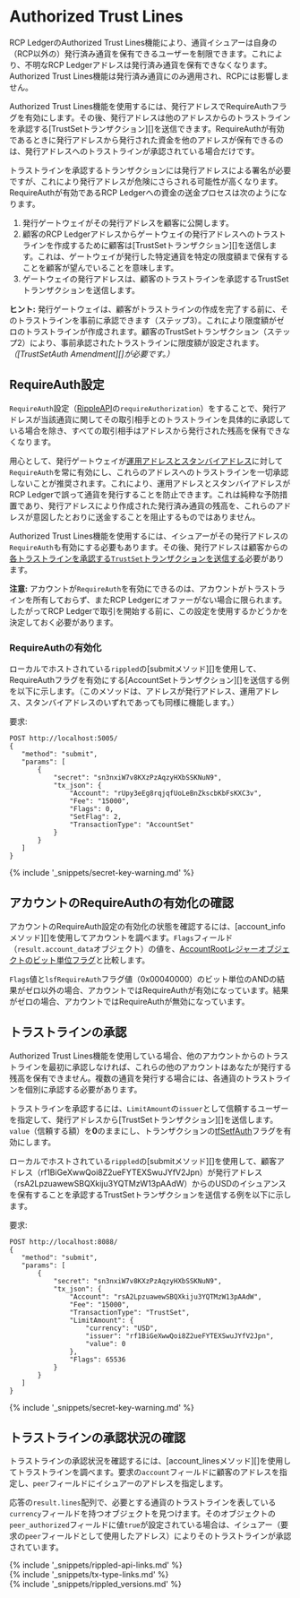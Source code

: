 # Authorized Trust Lines

RCP LedgerのAuthorized Trust Lines機能により、通貨イシュアーは自身の（RCP以外の）発行済み通貨を保有できるユーザーを制限できます。これにより、不明なRCP Ledgerアドレスは発行済み通貨を保有できなくなります。Authorized Trust Lines機能は発行済み通貨にのみ適用され、RCPには影響しません。

Authorized Trust Lines機能を使用するには、発行アドレスでRequireAuthフラグを有効にします。その後、発行アドレスは他のアドレスからのトラストラインを承認する[TrustSetトランザクション][]を送信できます。RequireAuthが有効であるときに発行アドレスから発行された資金を他のアドレスが保有できるのは、発行アドレスへのトラストラインが承認されている場合だけです。

トラストラインを承認するトランザクションには発行アドレスによる署名が必要ですが、これにより発行アドレスが危険にさらされる可能性が高くなります。RequireAuthが有効であるRCP Ledgerへの資金の送金プロセスは次のようになります。

1. 発行ゲートウェイがその発行アドレスを顧客に公開します。
2. 顧客のRCP Ledgerアドレスからゲートウェイの発行アドレスへのトラストラインを作成するために顧客は[TrustSetトランザクション][]を送信します。これは、ゲートウェイが発行した特定通貨を特定の限度額まで保有することを顧客が望んでいることを意味します。
3. ゲートウェイの発行アドレスは、顧客のトラストラインを承認するTrustSetトランザクションを送信します。

**ヒント:** 発行ゲートウェイは、顧客がトラストラインの作成を完了する前に、そのトラストラインを事前に承認できます（ステップ3）。これにより限度額がゼロのトラストラインが作成されます。顧客のTrustSetトランザクション（ステップ2）により、事前承認されたトラストラインに限度額が設定されます。_（[TrustSetAuth Amendment][]が必要です。）_

## RequireAuth設定

`RequireAuth`設定（[RippleAPI](rippleapi-reference.html)の`requireAuthorization`）をすることで、発行アドレスが当該通貨に関してその取引相手とのトラストラインを具体的に承認している場合を除き、すべての取引相手はアドレスから発行された残高を保有できなくなります。

用心として、発行ゲートウェイが[運用アドレスとスタンバイアドレス](issuing-and-operational-addresses.html)に対して`RequireAuth`を常に有効にし、これらのアドレスへのトラストラインを一切承認しないことが推奨されます。これにより、運用アドレスとスタンバイアドレスがRCP Ledgerで誤って通貨を発行することを防止できます。これは純粋な予防措置であり、発行アドレスにより作成された発行済み通貨の残高を、これらのアドレスが意図したとおりに送金することを阻止するものではありません。

Authorized Trust Lines機能を使用するには、イシュアーがその発行アドレスの`RequireAuth`も有効にする必要もあります。その後、発行アドレスは顧客からの[各トラストラインを承認する`TrustSet`トランザクションを送信する](#トラストラインの承認)必要があります。

**注意:** アカウントが`RequireAuth`を有効にできるのは、アカウントがトラストラインを所有しておらず、またRCP Ledgerにオファーがない場合に限られます。したがってRCP Ledgerで取引を開始する前に、この設定を使用するかどうかを決定しておく必要があります。

### RequireAuthの有効化

ローカルでホストされている`rippled`の[submitメソッド][]を使用して、RequireAuthフラグを有効にする[AccountSetトランザクション][]を送信する例を以下に示します。（このメソッドは、アドレスが発行アドレス、運用アドレス、スタンバイアドレスのいずれであっても同様に機能します。）

要求:

```
POST http://localhost:5005/
{
   "method": "submit",
   "params": [
       {
           "secret": "sn3nxiW7v8KXzPzAqzyHXbSSKNuN9",
           "tx_json": {
               "Account": "rUpy3eEg8rqjqfUoLeBnZkscbKbFsKXC3v",
               "Fee": "15000",
               "Flags": 0,
               "SetFlag": 2,
               "TransactionType": "AccountSet"
           }
       }
   ]
}
```

{% include '_snippets/secret-key-warning.md' %}
<!--{#_ #}-->

## アカウントのRequireAuthの有効化の確認

アカウントのRequireAuth設定の有効化の状態を確認するには、[account_infoメソッド][]を使用してアカウントを調べます。`Flags`フィールド（`result.account_data`オブジェクト）の値を、[AccountRootレジャーオブジェクトのビット単位フラグ](accountroot.html)と比較します。

`Flags`値と`lsfRequireAuth`フラグ値（0x00040000）のビット単位のANDの結果がゼロ以外の場合、アカウントではRequireAuthが有効になっています。結果がゼロの場合、アカウントではRequireAuthが無効になっています。

## トラストラインの承認

Authorized Trust Lines機能を使用している場合、他のアカウントからのトラストラインを最初に承認しなければ、これらの他のアカウントはあなたが発行する残高を保有できません。複数の通貨を発行する場合には、各通貨のトラストラインを個別に承認する必要があります。

トラストラインを承認するには、`LimitAmount`の`issuer`として信頼するユーザーを指定して、発行アドレスから[TrustSetトランザクション][]を送信します。`value`（信頼する額）を**0**のままにし、トランザクションの[tfSetfAuth](trustset.html#trustsetのフラグ)フラグを有効にします。

ローカルでホストされている`rippled`の[submitメソッド][]を使用して、顧客アドレス（rf1BiGeXwwQoi8Z2ueFYTEXSwuJYfV2Jpn）が発行アドレス（rsA2LpzuawewSBQXkiju3YQTMzW13pAAdW）からのUSDのイシュアンスを保有することを承認するTrustSetトランザクションを送信する例を以下に示します。

要求:

```
POST http://localhost:8088/
{
   "method": "submit",
   "params": [
       {
           "secret": "sn3nxiW7v8KXzPzAqzyHXbSSKNuN9",
           "tx_json": {
               "Account": "rsA2LpzuawewSBQXkiju3YQTMzW13pAAdW",
               "Fee": "15000",
               "TransactionType": "TrustSet",
               "LimitAmount": {
                   "currency": "USD",
                   "issuer": "rf1BiGeXwwQoi8Z2ueFYTEXSwuJYfV2Jpn",
                   "value": 0
               },
               "Flags": 65536
           }
       }
   ]
}
```

{% include '_snippets/secret-key-warning.md' %}
<!--{#_ #}-->

## トラストラインの承認状況の確認

トラストラインの承認状況を確認するには、[account_linesメソッド][]を使用してトラストラインを調べます。要求の`account`フィールドに顧客のアドレスを指定し、`peer`フィールドにイシュアーのアドレスを指定します。

応答の`result.lines`配列で、必要とする通貨のトラストラインを表している`currency`フィールドを持つオブジェクトを見つけます。そのオブジェクトの`peer_authorized`フィールドに値`true`が設定されている場合は、イシュアー（要求の`peer`フィールドとして使用したアドレス）によりそのトラストラインが承認されています。

<!--{# common link defs #}-->
{% include '_snippets/rippled-api-links.md' %}			
{% include '_snippets/tx-type-links.md' %}			
{% include '_snippets/rippled_versions.md' %}

